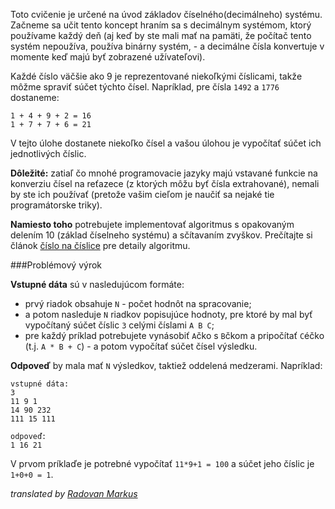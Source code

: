 <!-- #Sum of digits -->
Toto cvičenie je určené na úvod základov číselného(decimálneho) systému. Začneme sa učit
tento koncept hraním sa s decimálnym systémom, ktorý používame každý deň (aj keď by ste mali mať na pamäti, že počítač
tento systém nepoužíva, používa binárny systém, - a decimálne čísla konvertuje v momente keď majú byť zobrazené užívateľovi).

Každé číslo väčšie ako 9 je reprezentované niekoľkými číslicami, takže môžme spraviť súčet týchto čísel. Napríklad,
pre čísla `1492` a `1776` dostaneme:

    1 + 4 + 9 + 2 = 16
	1 + 7 + 7 + 6 = 21

V tejto úlohe dostanete niekoľko čísel a vašou úlohou je vypočítať súčet ich jednotlivých číslic.  

**Dôležité:** zatiaľ čo mnohé programovacie jazyky majú vstavané funkcie na konverziu čísel na reťazece
(z ktorých môžu byť čísla extrahované), nemali by ste ich používať (pretože vašim cieľom je naučiť sa nejaké tie programátorske triky).

**Namiesto toho** potrebujete implementovať algoritmus s opakovaným delením 10 (základ číselneho systému) 
a sčítavaním zvyškov. Prečítajte si článok [číslo na číslice][numtodig] pre detaily algoritmu.

[numtodig]: ../wiki/number-to-digits

###Problémový výrok

**Vstupné dáta** sú v nasledujúcom formáte:

- prvý riadok obsahuje `N` - počet hodnôt na spracovanie;
- a potom nasleduje `N` riadkov popisujúce hodnoty, pre ktoré by mal byť vypočítaný súčet číslic  `3` celými číslami `A B C`;
- pre každý príklad potrebujete vynásobiť `A`čko s `B`čkom a pripočítať `C`éčko (t.j. `A * B + C`) - a potom vypočítať súčet čísel výsledku.

**Odpoveď** by mala mať `N` výsledkov, taktiež oddelená medzerami. Napríklad:

    vstupné dáta:
	3
	11 9 1
	14 90 232
	111 15 111
	
	odpoveď:
	1 16 21

V prvom príklaďe je potrebné vypočítať `11*9+1 = 100` a súčet jeho číslic je `1+0+0 = 1`.

_translated by [Radovan Markus](https://www.codeabbey.com/index/user_profile/rajkoisawesome)_
